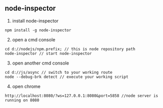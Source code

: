 ##  node-inspector

1.  install node-inspector

```npm install -g node-inspector```

2.  open a cmd console 

```
cd d://nodejs/npm.prefix; // this is node repository path
node-inspector // start node-inspector
```
      
3.  open another cmd console 
      
```
cd d://js/async // switch to your working route
node --debug-brk detect // execute your working script 
```
      
4.  open chrome 

```
http://localhost:8080/?ws=127.0.0.1:8080&port=5858 //node server is running on 8080
```
